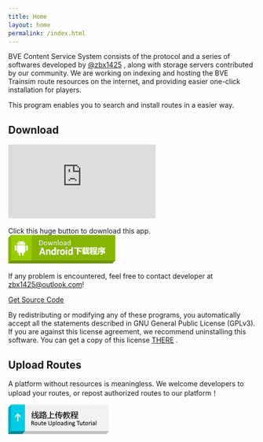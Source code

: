 ```yaml
---
title: Home
layout: home
permalink: /index.html
---
```


BVE Content Service System consists of the protocol and a series of softwares developed by [@zbx1425](https://github.com/zbx1425) , along with storage servers contributed by our community. We are working on indexing and hosting the BVE Trainsim route resources on the internet, and providing easier one-click installation for players.

This program enables you to search and install routes in a easier way.

## Download

![Latest Version](https://svc.bvecs.tk:8953/build/bcs-apk/badge.php?title=LatestVersion)    

Click this huge button to download this app.  
[![Android Download](/assets/images/btn_download_android.png)](https://svc.bvecs.tk:8953/build/bcs-apk)

If any problem is encountered, feel free to contact developer at [zbx1425@outlook.com](mailto:zbx1425@outlook.com)!

[Get Source Code](https://github.com/BVEContentService/BCSClientAndroid)

By redistributing or modifying any of these programs, you automatically accept all the statements described in GNU General Public License (GPLv3). If you are against this license agreement, we recommend uninstalling this software. You can get a copy of this license [THERE](gplv3.html) .

## Upload Routes

A platform without resources is meaningless. We welcome developers to upload your routes, or repost authorized routes to our platform！

[![Route uploading tutorial](/assets/images/btn_tutorial_upload.png)](https://svc.bvecs.tk:8953/static/bcs-doc/)